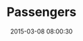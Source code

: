 ---
layout: post
title:  "Passengers"
number: "67"
date:   2015-03-08 08:00:30
large-image: "https://farm9.staticflickr.com/8694/16551988327_7436f52fa5_k.jpg"
---